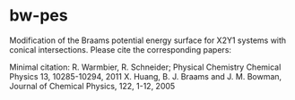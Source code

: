 bw-pes
======

Modification of the Braams potential energy surface for X2Y1 systems with conical intersections. Please cite the corresponding papers:

Minimal citation:
R. Warmbier, R. Schneider; Physical Chemistry Chemical Physics 13, 10285-10294, 2011
X. Huang, B. J. Braams and J. M. Bowman, Journal of Chemical Physics, 122, 1-12, 2005


